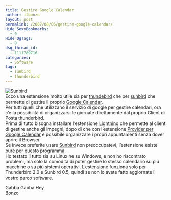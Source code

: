 ```yaml
---
title: Gestire Google Calendar
author: ilbonzo
layout: post
permalink: /2007/08/06/gestire-google-calendar/
Hide SexyBookmarks:
  - 0
Hide OgTags:
  - 0
dsq_thread_id:
  - 1111789716
categories:
  - Software
tags:
  - sunbird
  - thunderbird
---
```

![Sunbird][1]  
Ecco una estensione molto utile sia per [thundebird][2] che per [sunbird][3] che permette di gestire il proprio [Google Calendar][4].  
Per tutti quelli che utilizzano il servizio di google per gestire calendari, ora c&#8217;è la possibilità di organizzarsi le giornate direttamente dal proprio Client di Posta thunderbird.  
Prima di tutto bisogna installare l&#8217;estensione [Lightning][5] che permette al client di gestire anche gli impegni, dopo di che con l&#8217;estensione [Provider per Google Calendar][6] è possibile organizzare i propri appuntamenti senza dover aprire il Browser.  
Se invece preferite usare [Sunbird][7] non preoccupatevi, l&#8217;estensione esiste pure per questo programma.  
Ho testato il tutto sia su Linux he su Windows, e non ho riscontrato problemi, ma solo la comodità di poter gestire lo stesso calendario su più macchine o su più sistemi operativi. L&#8217;estensione funziona solo per Thunderbird 2.0 e Sunbird 0.5, quindi se non lo avete fatto aggiornate il vostro parco software.

Gabba Gabba Hey  
Bonzo

<div class='kindleWidget kindleLight' >
  
</div>



 [1]: http://magni.me/wp-content/uploads/2007/08/sunbird-256x256-white.miniatura.png
 [2]: https://addons.mozilla.org/it/thunderbird
 [3]: https://addons.mozilla.org/it/sunbird
 [4]: http://www.google.com/calendar/render?hl=it&#038;pli=1
 [5]: https://addons.mozilla.org/it/thunderbird/addon/2313
 [6]: https://addons.mozilla.org/it/thunderbird/addon/4631
 [7]: https://addons.mozilla.org/it/sunbird/addon/4631